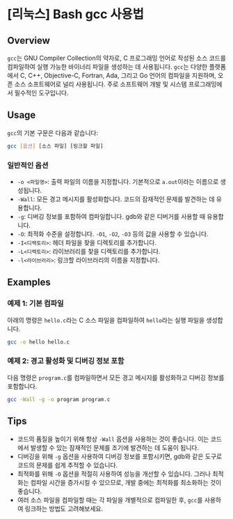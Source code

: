 # [리눅스] Bash gcc 사용법

## Overview
`gcc`는 GNU Compiler Collection의 약자로, C 프로그래밍 언어로 작성된 소스 코드를 컴파일하여 실행 가능한 바이너리 파일을 생성하는 데 사용됩니다. `gcc`는 다양한 플랫폼에서 C, C++, Objective-C, Fortran, Ada, 그리고 Go 언어의 컴파일을 지원하며, 오픈 소스 소프트웨어로 널리 사용됩니다. 주로 소프트웨어 개발 및 시스템 프로그래밍에서 필수적인 도구입니다.

## Usage
`gcc`의 기본 구문은 다음과 같습니다:

```bash
gcc [옵션] [소스 파일] [링크할 파일]
```

### 일반적인 옵션
- `-o <파일명>`: 출력 파일의 이름을 지정합니다. 기본적으로 `a.out`이라는 이름으로 생성됩니다.
- `-Wall`: 모든 경고 메시지를 활성화합니다. 코드의 잠재적인 문제를 발견하는 데 유용합니다.
- `-g`: 디버깅 정보를 포함하여 컴파일합니다. gdb와 같은 디버거를 사용할 때 유용합니다.
- `-O`: 최적화 수준을 설정합니다. `-O1`, `-O2`, `-O3` 등의 값을 사용할 수 있습니다.
- `-I<디렉토리>`: 헤더 파일을 찾을 디렉토리를 추가합니다.
- `-L<디렉토리>`: 라이브러리를 찾을 디렉토리를 추가합니다.
- `-l<라이브러리>`: 링크할 라이브러리의 이름을 지정합니다.

## Examples
### 예제 1: 기본 컴파일
아래의 명령은 `hello.c`라는 C 소스 파일을 컴파일하여 `hello`라는 실행 파일을 생성합니다.

```bash
gcc -o hello hello.c
```

### 예제 2: 경고 활성화 및 디버깅 정보 포함
다음 명령은 `program.c`를 컴파일하면서 모든 경고 메시지를 활성화하고 디버깅 정보를 포함합니다.

```bash
gcc -Wall -g -o program program.c
```

## Tips
- 코드의 품질을 높이기 위해 항상 `-Wall` 옵션을 사용하는 것이 좋습니다. 이는 코드에서 발생할 수 있는 잠재적인 문제를 조기에 발견하는 데 도움이 됩니다.
- 디버깅을 위해 `-g` 옵션을 사용하여 디버깅 정보를 포함시키면, gdb와 같은 도구로 코드의 문제를 쉽게 추적할 수 있습니다.
- 최적화를 위해 `-O` 옵션을 적절히 사용하여 성능을 개선할 수 있습니다. 그러나 최적화는 컴파일 시간을 증가시킬 수 있으므로, 개발 중에는 최적화를 최소화하는 것이 좋습니다.
- 여러 소스 파일을 컴파일할 때는 각 파일을 개별적으로 컴파일한 후, `gcc`를 사용하여 링크하는 방법도 고려해보세요.